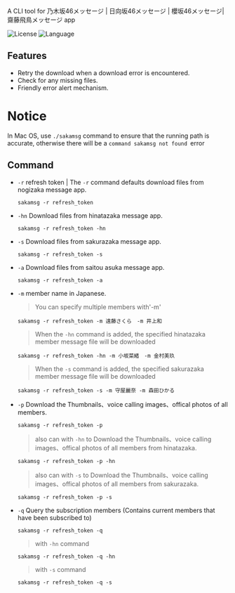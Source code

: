 
A CLI tool for 乃木坂46メッセージ | 日向坂46メッセージ | 櫻坂46メッセージ| 齋藤飛鳥メッセージ app

![License](https://img.shields.io/badge/license-MIT-yellow)
![Language](https://img.shields.io/badge/language-python-brightgreen)

## Features
- Retry the download when a download error is encountered.
- Check for any missing files.
- Friendly error alert mechanism.

# Notice
In Mac OS, use `./sakamsg` command to ensure that the running path is accurate, otherwise there will be a `command sakamsg not found `error

## Command

- `-r` refresh token | The `-r` command defaults download files from nogizaka message app.
  
  ```
  sakamsg -r refresh_token 
  ```
- `-hn` Download files from hinatazaka message app.
  
  ```
  sakamsg -r refresh_token -hn
  ```
- `-s` Download files from sakurazaka message app.
  
  ```
  sakamsg -r refresh_token -s
  ```
- `-a` Download files from saitou asuka message app.
  
  ```
  sakamsg -r refresh_token -a
  ```
- `-m` member name in Japanese.
  
  > You can specify multiple members with'-m'
  
  ```
  sakamsg -r refresh_token -m 遠藤さくら　-m 井上和 
  ```
  > When the `-hn` command is added, the specified hinatazaka member message file will be downloaded

  ```
  sakamsg -r refresh_token -hn -m 小坂菜緒　-m 金村美玖 
  ```
  
  > When the `-s` command is added, the specified sakurazaka member message file will be downloaded
  ```
  sakamsg -r refresh_token -s -m 守屋麗奈 -m 森田ひかる
  ```
- `-p` Download the Thumbnails、voice calling images、offical photos of all members.
  
  ```
  sakamsg -r refresh_token -p
  ```
  > also can with `-hn` to Download the Thumbnails、voice calling images、offical photos of all members from hinatazaka.

  ```
  sakamsg -r refresh_token -p -hn
  ```
  > also can with `-s` to Download the Thumbnails、voice calling images、offical photos of all members from sakurazaka.

  ```
  sakamsg -r refresh_token -p -s
  ```
- `-q` Query the subscription members (Contains current members that have been subscribed to)
  ```
  sakamsg -r refresh_token -q
  ```
  > with `-hn` command

  ```
  sakamsg -r refresh_token -q -hn
  ```
  > with `-s` command
  ```
  sakamsg -r refresh_token -q -s
  ```


